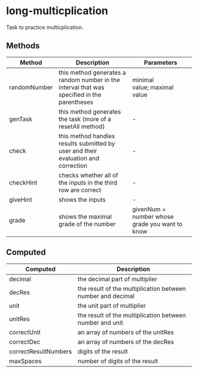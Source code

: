 # long-multicplication

Task to practice multicplication.

## Methods

<!-- @vuese:long-multicplication:methods:start -->
|Method|Description|Parameters|
|---|---|---|
|randomNumber|this method generates a random number in the interval that was specified in the parentheses|minimal value;&nbsp;maximal value|
|genTask|this method generates the task (more of a resetAll method)|-|
|check|this method handles results submitted by user and their evaluation and correction|-|
|checkHint|checks whether all of the inputs in the third row are correct|-|
|giveHint|shows the inputs|-|
|grade|shows the maximal grade of the number|givenNum = number whose grade you want to know|

<!-- @vuese:long-multicplication:methods:end -->


## Computed

<!-- @vuese:long-multicplication:computed:start -->
|Computed|Description|
|---|---|
|decimal|the decimal part of multiplier|
|decRes|the result of the multiplication between number and decimal|
|unit|the unit part of multiplier|
|unitRes|the result of the multiplication between number and unit|
|correctUnit|an array of numbers of the unitRes|
|correctDec|an array of numbers of the decRes|
|correctResultNumbers|digits of the result|
|maxSpaces|number of digits of the result|

<!-- @vuese:long-multicplication:computed:end -->


